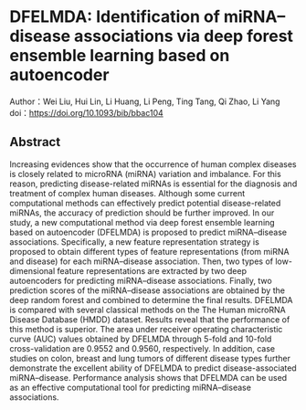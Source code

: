 # DFELMDA: Identification of miRNA–disease associations via deep forest ensemble learning based on autoencoder

Author：Wei Liu, Hui Lin, Li Huang, Li Peng, Ting Tang, Qi Zhao, Li Yang  
doi：https://doi.org/10.1093/bib/bbac104

## Abstract
Increasing evidences show that the occurrence of human complex diseases is closely related to microRNA (miRNA) variation and imbalance. For this reason, 
predicting disease-related miRNAs is essential for the diagnosis and treatment of complex human diseases. Although some current computational methods can effectively 
predict potential disease-related miRNAs, the accuracy of prediction should be further improved. In our study, a new computational method via deep forest ensemble 
learning based on autoencoder (DFELMDA) is proposed to predict miRNA–disease associations. Specifically, a new feature representation strategy is proposed to obtain 
different types of feature representations (from miRNA and disease) for each miRNA–disease association. Then, two types of low-dimensional feature representations 
are extracted by two deep autoencoders for predicting miRNA–disease associations. Finally, two prediction scores of the miRNA–disease associations are obtained by 
the deep random forest and combined to determine the final results. DFELMDA is compared with several classical methods on the The Human microRNA Disease Database 
(HMDD) dataset. Results reveal that the performance of this method is superior. The area under receiver operating characteristic curve (AUC) values obtained by 
DFELMDA through 5-fold and 10-fold cross-validation are 0.9552 and 0.9560, respectively. In addition, case studies on colon, breast and lung tumors of different 
disease types further demonstrate the excellent ability of DFELMDA to predict disease-associated miRNA–disease. Performance analysis shows that DFELMDA can be used 
as an effective computational tool for predicting miRNA–disease associations.
